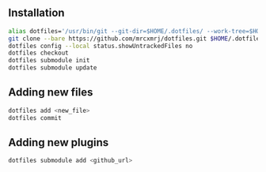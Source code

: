 ## Installation
```sh
alias dotfiles='/usr/bin/git --git-dir=$HOME/.dotfiles/ --work-tree=$HOME'
git clone --bare https://github.com/mrcxmrj/dotfiles.git $HOME/.dotfiles
dotfiles config --local status.showUntrackedFiles no
dotfiles checkout
dotfiles submodule init
dotfiles submodule update
```
## Adding new files
```sh
dotfiles add <new_file>
dotfiles commit
```

## Adding new plugins
```sh
dotfiles submodule add <github_url>
```
